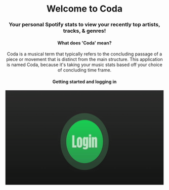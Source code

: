 <div align="center">
  <h1>Welcome to Coda</h1>
  <h3>Your personal Spotify stats to view your recently top artists, tracks, &amp; genres!</h3>

  <div>
    <h4>What does 'Coda' mean?</h4>
    <p>Coda is a musical term that typically refers to the concluding passage of a piece or movement that is distinct from the main structure. This application is named Coda, because it's taking your music stats based off your choice of concluding time frame.</p>
  </div>

  <div>
    <h4>Getting started and logging in</h4>
    <div style="display:block;text-align:center">
      <img src="client/public/Login.gif" alt="login logo" style="height:300px;width:500px">
    </div>
  </div>
</div>

